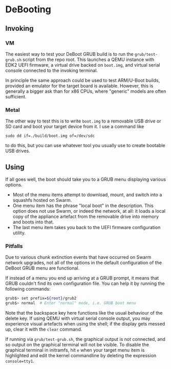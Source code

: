 # DeBooting



## Invoking

### VM

The easiest way to test your DeBoot GRUB build is to run the `grub/test-grub.sh` script from the repo root. This launches a QEMU instance with EDK2 UEFI firmware, a virtual drive backed on `boot.img`, and virtual serial console connected to the invoking terminal.

In principle the same approach could be used to test ARM/U-Boot builds, provided an emulator for the target board is available. However, this is generally a bigger ask than for x86 CPUs, where "generic" models are often sufficient.

### Metal

The other way to test this is to write `boot.img` to a removable USB drive or SD card and boot your target device from it. I use a command like 

```
sudo dd if=./build/boot.img of=/dev/sdc
```

to do this, but you can use whatever tool you usually use to create bootable USB drives.

## Using

If all goes well, the boot should take you to a GRUB menu displaying various options.

* Most of the menu items attempt to download, mount, and switch into a squashfs hosted on Swarm.
* One menu item has the phrase "local boot" in the description. This option does not use Swarm, or indeed the network, at all: it loads a local copy of the appliance artefact from the removable drive into memory and boots into that.
* The last menu item takes you back to the UEFI firmware configuration utility.

### Pitfalls

Due to various chunk extinction events that have occurred on Swarm network upgrades, not all of the options in the default configuration of the DeBoot GRUB menu are functional.

If instead of a menu you end up arriving at a GRUB prompt, it means that GRUB couldn't find its own configuration file. You can help it by running the following commands:

```sh
grub$> set prefix=${root}/grub2
grub$> normal  # Enter "normal" mode, i.e. GRUB boot menu
```

Note that the backspace key here functions like the usual behaviour of the delete key. If using QEMU with virtual serial console output, you may experience visual artefacts when using the shell; if the display gets messed up, clear it with the `clear` command.

If running via `grub/test-grub.sh`, the graphical output is not connected, and so output on the graphical terminal will not be visible. To disable the graphical terminal in initramfs, hit `e` when your target menu item is highlighted and edit the kernel commandline by deleting the expression `console=tty1`.